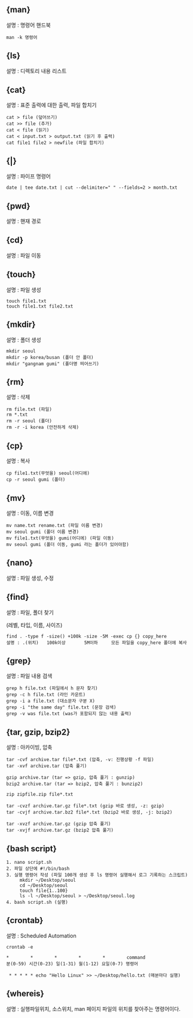 ## {man}
설명 : 명령어 핸드북

	man -k 명령어

## {ls}
설명 : 디렉토리 내용 리스트

## {cat}
설명 : 표준 출력에 대한 출력, 파일 합치기

	cat > file (덮어쓰기)
	cat >> file (추가)
	cat < file (읽기)
	cat < input.txt > output.txt (읽기 후 출력)
	cat file1 file2 > newfile (파일 합치기)

## {|}
설명 : 파이프 명령어

	date | tee date.txt | cut --delimiter=" " --fields=2 > month.txt

## {pwd}
설명 : 핸재 경로

## {cd}
설명 : 파일 이동

## {touch}
설명 : 파일 생성

	touch file1.txt
	touch file1.txt file2.txt

## {mkdir}
설명 : 폴더 생성

	mkdir seoul
	mkdir -p korea/busan (폴더 안 폴더)
	mkdir "gangnam gumi" (폴더명 띄어쓰기)

## {rm}
설명 : 삭제

	rm file.txt (파일)
	rm *.txt
	rm -r seoul (폴더)
	rm -r -i korea (안전하게 삭제)

## {cp}
설명 : 복사

	cp file1.txt(무엇을) seoul(어디에)
	cp -r seoul gumi (폴더)

## {mv}
설명 : 이동, 이름 변경

	mv name.txt rename.txt (파일 이름 변경)
	mv seoul gumi (폴더 이름 변경)
	mv file1.txt(무엇을) gumi(어디에) (파일 이동)
	mv seoul gumi (폴더 이동, gumi 라는 폴더가 있어야함)

## {nano}
설명 : 파일 생성, 수정

## {find}
설명 : 파일, 폴더 찾기 

(레벨, 타입, 이름, 사이즈)

	find . -type f -size() +100k -size -5M -exec cp {} copy_here
	설명 : .(위치)   100k이상       5M이하     모든 파일을 copy_here 폴더에 복사

## {grep}
설명 : 파일 내용 검색

	grep h file.txt (파일에서 h 문자 찾기)
	grep -c h file.txt (라인 카운트)
	grep -i a file.txt (대소문자 구분 X)
	grep -i "the same day" file.txt (문장 검색)
	grep -v was file.txt (was가 포함되지 않는 내용 출력)


## {tar, gzip, bzip2}
설명 : 아카이빙, 압축

	tar -cvf archive.tar file*.txt (압축, -v: 진행상황 -f 파일)
	tar -xvf archive.tar (압축 풀기)

	gzip archive.tar (tar => gzip, 압축 풀기 : gunzip)
	bzip2 archive.tar (tar => bzip2, 압축 풀기 : bunzip2)

	zip zipfile.zip file*.txt

	tar -cvzf archive.tar.gz file*.txt (gzip 바로 생성, -z: gzip)
	tar -cvjf archive.tar.bz2 file*.txt (bzip2 바로 생성, -j: bzip2)

	tar -xvzf archive.tar.gz (gzip 압축 풀기)
	tar -xvjf archive.tar.gz (bzip2 압축 풀기)

## {bash script}

	1. nano script.sh
	2. 파일 상단에 #!/bin/bash
	3. 실행 명령어 작성 (파일 100개 생성 후 ls 명령어 실행해서 로그 기록하는 스크립트)
		 mkdir ~/Desktop/seoul
		 cd ~/Desktop/seoul
		 touch file{1..100}
		 ls -l ~/Desktop/seoul > ~/Desktop/seoul.log
	4. bash script.sh (실행)


## {crontab}
설명 : Scheduled Automation

	crontab -e

	*        *        *        *        *        command
	분(0-59) 시간(0-23) 일(1-31) 월(1-12) 요일(0-7) 명령어

	 * * * * * echo "Hello Linux" >> ~/Desktop/hello.txt (매분마다 실행)

## {whereis}
설명 : 실행파일위치, 소스위치, man 페이지 파일의 위치를 찾아주는 명령어이다.